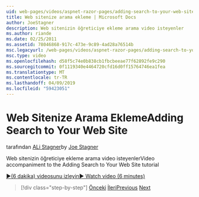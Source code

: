 ```yaml
---
uid: web-pages/videos/aspnet-razor-pages/adding-search-to-your-web-site
title: Web sitenize arama ekleme | Microsoft Docs
author: JoeStagner
description: Web sitenizin öğreticiye ekleme arama video isteyenler
ms.author: riande
ms.date: 02/25/2011
ms.assetid: 78046868-917c-473e-9c89-4ad28a76514b
msc.legacyurl: /web-pages/videos/aspnet-razor-pages/adding-search-to-your-web-site
msc.type: video
ms.openlocfilehash: d58f5c74e0b838cb1fbcbeeae77f62892fe9c290
ms.sourcegitcommit: 0f1119340e4464720cfd16d0ff15764746ea1fea
ms.translationtype: MT
ms.contentlocale: tr-TR
ms.lasthandoff: 04/09/2019
ms.locfileid: "59423051"
---
```

# <a name="adding-search-to-your-web-site"></a><span data-ttu-id="1ae6a-103">Web Sitenize Arama Ekleme</span><span class="sxs-lookup"><span data-stu-id="1ae6a-103">Adding Search to Your Web Site</span></span>

<span data-ttu-id="1ae6a-104">tarafından [ALi Stagner](https://github.com/JoeStagner)</span><span class="sxs-lookup"><span data-stu-id="1ae6a-104">by [Joe Stagner](https://github.com/JoeStagner)</span></span>

<span data-ttu-id="1ae6a-105">Web sitenizin öğreticiye ekleme arama video isteyenler</span><span class="sxs-lookup"><span data-stu-id="1ae6a-105">Video accompaniment to the Adding Search to Your Web Site tutorial</span></span>

[<span data-ttu-id="1ae6a-106">&#9654;(6 dakika) videosunu izleyin</span><span class="sxs-lookup"><span data-stu-id="1ae6a-106">&#9654; Watch video (6 minutes)</span></span>](https://channel9.msdn.com/Blogs/ASP-NET-Site-Videos/adding-search-to-your-web-site)

> [!div class="step-by-step"]
> <span data-ttu-id="1ae6a-107">[Önceki](adding-email-to-your-web-site.md)
> [İleri](adding-social-networking-to-your-website.md)</span><span class="sxs-lookup"><span data-stu-id="1ae6a-107">[Previous](adding-email-to-your-web-site.md)
[Next](adding-social-networking-to-your-website.md)</span></span>
